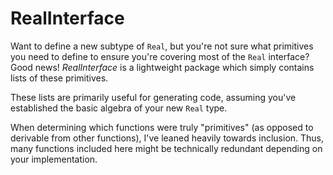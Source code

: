 # RealInterface

Want to define a new subtype of `Real`, but you're not sure what primitives you need to
define to ensure you're covering most of the `Real` interface? Good news! *RealInterface* is
a lightweight package which simply contains lists of these primitives.

These lists are primarily useful for generating code, assuming you've established the basic
algebra of your new `Real` type.

When determining which functions were truly "primitives" (as opposed to derivable from other
functions), I've leaned heavily towards inclusion. Thus, many functions included here might
be technically redundant depending on your implementation.

